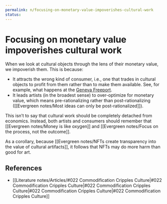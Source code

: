 ```yaml
---
permalink: n/focusing-on-monetary-value-impoverishes-cultural-work
status: 
---
```

# Focusing on monetary value impoverishes cultural work

When we look at cultural objects through the lens of their monetary value, we impoverish them. This is because:

- It attracts the wrong kind of consumer, i.e., one that trades in cultural objects to profit from them rather than to make them available. See, for example, what happens at the [Geneva Freeport](https://en.wikipedia.org/wiki/Geneva_Freeport).
- It leads artists (in the broadest sense) to over-optimize for monetary value, which means pre-rationalizing rather than post-rationalizing ([[Evergreen notes/Most ideas can only be post-rationalized]]).

This isn’t to say that cultural work should be completely detached from economics. Instead, both artists and consumers should remember that [[Evergreen notes/Money is like oxygen]] and [[Evergreen notes/Focus on the process, not the outcome]].

As a corollary, because [[Evergreen notes/NFTs create transparency into the value of cultural artifacts]], it follows that NFTs may do more harm than good for art.

## References

- [[Literature notes/Articles/#022 Commodification Cripples Culture|#022 Commodification Cripples Culture|#022 Commodification Cripples Culture|#022 Commodification Cripples Culture|#022 Commodification Cripples Culture]]
